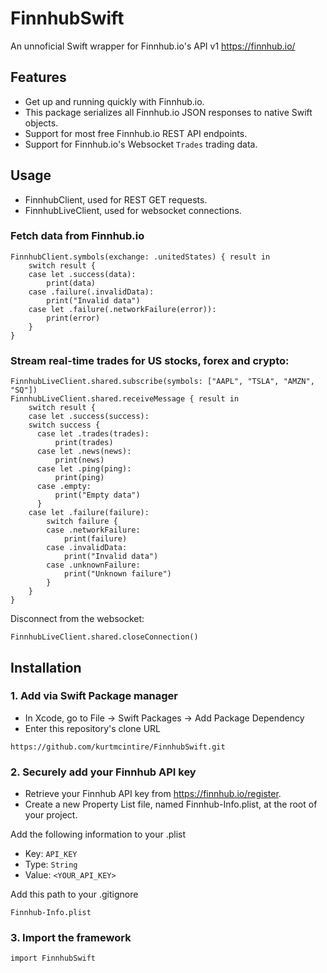 # FinnhubSwift
An unnoficial Swift wrapper for Finnhub.io's API v1
https://finnhub.io/

## Features

* Get up and running quickly with Finnhub.io.
* This package serializes all Finnhub.io JSON responses to native Swift objects.
* Support for most free Finnhub.io REST API endpoints.
* Support for Finnhub.io's Websocket `Trades` trading data.

## Usage

* FinnhubClient, used for REST GET requests.
* FinnhubLiveClient, used for websocket connections.

### Fetch data from Finnhub.io
```
FinnhubClient.symbols(exchange: .unitedStates) { result in
    switch result {
    case let .success(data):
        print(data)
    case .failure(.invalidData):
        print("Invalid data")
    case let .failure(.networkFailure(error)):
        print(error)
    }
}
```

### Stream real-time trades for US stocks, forex and crypto:
```
FinnhubLiveClient.shared.subscribe(symbols: ["AAPL", "TSLA", "AMZN", "SQ"])
FinnhubLiveClient.shared.receiveMessage { result in
    switch result {
    case let .success(success):
    switch success {
      case let .trades(trades):
          print(trades)
      case let .news(news):
          print(news)
      case let .ping(ping):
          print(ping)
      case .empty:
          print("Empty data")
      }
    case let .failure(failure):
        switch failure {
        case .networkFailure:
            print(failure)
        case .invalidData:
            print("Invalid data")
        case .unknownFailure:
            print("Unknown failure")
        }
    }
}
```

Disconnect from the websocket:
```
FinnhubLiveClient.shared.closeConnection()
```

## Installation
### 1. Add via Swift Package manager

* In Xcode, go to File -> Swift Packages -> Add Package Dependency
* Enter this repository's clone URL
```
https://github.com/kurtmcintire/FinnhubSwift.git
```

### 2. Securely add your Finnhub API key

* Retrieve your Finnhub API key from https://finnhub.io/register.
* Create a new Property List file, named Finnhub-Info.plist, at the root of your project.

Add the following information to your .plist
* Key: `API_KEY`
* Type: `String`
* Value: `<YOUR_API_KEY>`

Add this path to your .gitignore
```
Finnhub-Info.plist
```

### 3. Import the framework
```
import FinnhubSwift
```
